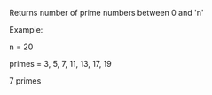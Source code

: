 Returns number of prime numbers between 0 and 'n'

Example: 

n = 20

primes = 3, 5, 7, 11, 13, 17, 19

7 primes
